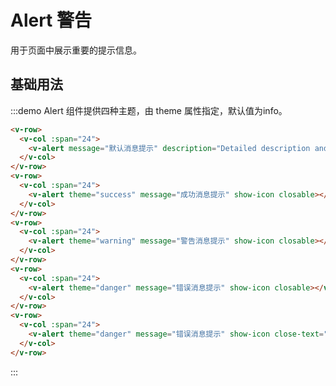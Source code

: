 # Alert 警告

用于页面中展示重要的提示信息。

## 基础用法

:::demo Alert 组件提供四种主题，由 theme 属性指定，默认值为info。

```html
<v-row>
  <v-col :span="24">
    <v-alert message="默认消息提示" description="Detailed description and advices about successful copywriting.Detailed description and advices about successful copywriting.Detailed description and advices about successful copywriting." closable></v-avatar>
  </v-col>
</v-row>
<v-row>
  <v-col :span="24">
    <v-alert theme="success" message="成功消息提示" show-icon closable></v-avatar>
  </v-col>
</v-row>
<v-row>
  <v-col :span="24">
    <v-alert theme="warning" message="警告消息提示" show-icon closable></v-avatar>
  </v-col>
</v-row>
<v-row>
  <v-col :span="24">
    <v-alert theme="danger" message="错误消息提示" show-icon closable></v-avatar>
  </v-col>
</v-row>
<v-row>
  <v-col :span="24">
    <v-alert theme="danger" message="错误消息提示" show-icon close-text="知道了" closable></v-avatar>
  </v-col>
</v-row>
```
:::

<script>
  import Row from '@/components/row';
  import Col from '@/components/col';
  import Alert from '@/components/alert';

  export default {
    components: {
      VRow: Row,
      VCol: Col,
      VAlert: Alert,
    },
    methods: {
    },
  };
</script>